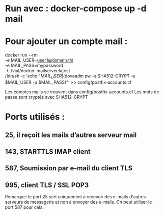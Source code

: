 # Run avec : docker-compose up -d mail

# Pour ajouter un compte mail :
docker run --rm \
  -e MAIL_USER=user1@domain.tld \
  -e MAIL_PASS=mypassword \
  -ti tvial/docker-mailserver:latest \
  /bin/sh -c 'echo "$MAIL_USER|$(doveadm pw -s SHA512-CRYPT -u $MAIL_USER -p $MAIL_PASS)"' >> config/postfix-accounts.cf

Les comptes mails se trouvent dans config/postfix-accounts.cf
Les mots de passe sont cryptés avec SHA512-CRYPT

# Ports utilisés :

## 25, il reçoit les mails d’autres serveur mail
## 143, STARTTLS IMAP client
## 587, Soumission par e-mail du client TLS
## 995, client TLS / SSL POP3

Remarque: le port 25 sert uniquement à recevoir des e-mails d'autres serveurs de messagerie et non à envoyer des e-mails. On peut utiliser le port 587 pour cela.


